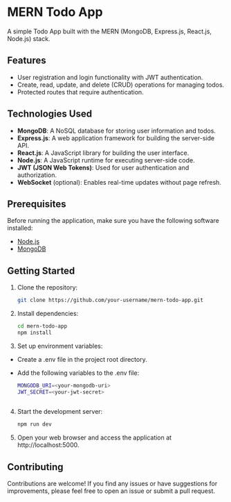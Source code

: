 # MERN Todo App

A simple Todo App built with the MERN (MongoDB, Express.js, React.js, Node.js) stack.

## Features

- User registration and login functionality with JWT authentication.
- Create, read, update, and delete (CRUD) operations for managing todos.
- Protected routes that require authentication.

## Technologies Used

- **MongoDB**: A NoSQL database for storing user information and todos.
- **Express.js**: A web application framework for building the server-side API.
- **React.js**: A JavaScript library for building the user interface.
- **Node.js**: A JavaScript runtime for executing server-side code.
- **JWT (JSON Web Tokens)**: Used for user authentication and authorization.
- **WebSocket** (optional): Enables real-time updates without page refresh.

## Prerequisites

Before running the application, make sure you have the following software installed:

- [Node.js](https://nodejs.org)
- [MongoDB](https://www.mongodb.com)

## Getting Started

1. Clone the repository:

   ```bash
   git clone https://github.com/your-username/mern-todo-app.git
   
2. Install dependencies:

   ```bash
   cd mern-todo-app
   npm install

3. Set up environment variables:

 - Create a .env file in the project root directory.
 - Add the following variables to the .env file:

   ```bash
   MONGODB_URI=<your-mongodb-uri>
   JWT_SECRET=<your-jwt-secret>
 
4. Start the development server:

   ```bash
   npm run dev
   
5. Open your web browser and access the application at http://localhost:5000.


## Contributing

Contributions are welcome! If you find any issues or have suggestions for improvements, please feel free to open an issue or submit a pull request.

    
